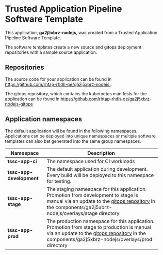 # Trusted Application Pipeline Software Template

This application, **ga2j5xbrz-nodejs**, was created from a Trusted Application Pipeline Software Template.

The software templates create a new source and gitops deployment repositories with a sample source application. 

## Repositories

The source code for your application can be found in [https://github.com/rhtap-rhdh-qe/ga2j5xbrz-nodejs ](https://github.com/rhtap-rhdh-qe/ga2j5xbrz-nodejs ).
 
The gitops repository, which contains the kubernetes manifests for the application can be found in 
[https://github.com/rhtap-rhdh-qe/ga2j5xbrz-nodejs-gitops ](https://github.com/rhtap-rhdh-qe/ga2j5xbrz-nodejs-gitops ) 

## Application namespaces 

The default application will be found in the following namespaces. Applications can be deployed into unique namespaces or multiple software templates can also bet generated into the same group namespaces.  

|  Namespace   |  Description   |  
| -------- | -------- |
| **tssc-app-ci** | The namespace used for CI workloads |
| **tssc-app-development** | The default application during development. Every build will be deployed to this namespace for testing. |
| **tssc-app-stage** | The staging namespace for this application. Promotion from development to stage is manual via an update to the [gitops repository](https://github.com/rhtap-rhdh-qe/ga2j5xbrz-nodejs-gitops ) in the components/ga2j5xbrz-nodejs/overlays/stage directory |
| **tssc-app-prod** | The production namespace for this application. Promotion from stage to production is manual via an update to the [gitops repository](https://github.com/rhtap-rhdh-qe/ga2j5xbrz-nodejs-gitops ) in the components/ga2j5xbrz-nodejs/overlays/prod directory |